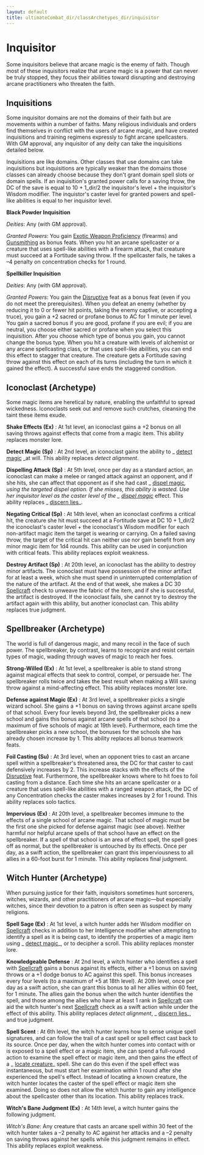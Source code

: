 ```yaml
---
layout: default
title: ultimateCombat_dir/classArchetypes_dir/inquisitor
---
```

# Inquisitor

Some inquisitors believe that arcane magic is the enemy of faith. Though most of these inquisitors realize that arcane magic is a power that can never be truly stopped, they focus their abilities toward disrupting and destroying arcane practitioners who threaten the faith.

## Inquisitions

Some inquisitor domains are not the domains of their faith but are movements within a number of faiths. Many religious individuals and orders find themselves in conflict with the users of arcane magic, and have created inquisitions and training regimens expressly to fight arcane spellcasters. With GM approval, any inquisitor of any deity can take the inquisitions detailed below.

Inquisitions are like domains. Other classes that use domains can take inquisitions but inquisitions are typically weaker than the domains those classes can already choose because they don't grant domain spell slots or domain spells. If an inquisition's granted power calls for a saving throw, the DC of the save is equal to 10 + 1_dir/2 the inquisitor's level + the inquisitor's Wisdom modifier. The inquistor's caster level for granted powers and spell-like abilities is equal to her inquisitor level.

**Black Powder Inquisition**

_Deities_: Any (with GM approval).

  
  

_Granted Powers_: You gain [Exotic Weapon Proficiency](feats#_exotic-weapon-proficiency) (firearms) and [Gunsmithing](../ultimateCombatFeats#_gunsmithing) as bonus feats. When you hit an arcane spellcaster or a creature that uses spell-like abilities with a firearm attack, that creature must succeed at a Fortitude saving throw. If the spellcaster fails, he takes a –4 penalty on concentration checks for 1 round.

**Spellkiller Inquisition**

_Deities_: Any (with GM approval).

  
  

_Granted Powers_: You gain the [Disruptive](feats#_disruptive) feat as a bonus feat (even if you do not meet the prerequisites). When you defeat an enemy (whether by reducing it to 0 or fewer hit points, taking the enemy captive, or accepting a truce), you gain a +2 sacred or profane bonus to AC for 1 minute per level. You gain a sacred bonus if you are good, profane if you are evil; if you are neutral, you choose either sacred or profane when you select this inquisition. After you choose which type of bonus you gain, you cannot change the bonus type. When you hit a creature with levels of alchemist or any arcane spellcasting class, or that uses spell-like abilities, you can end this effect to stagger that creature. The creature gets a Fortitude saving throw against this effect on each of its turns (including the turn in which it gained the effect). A successful save ends the staggered condition.

## Iconoclast (Archetype)

Some magic items are heretical by nature, enabling the unfaithful to spread wickedness. Iconoclasts seek out and remove such crutches, cleansing the taint these items exude.

**Shake Effects (Ex)** : At 1st level, an iconoclast gains a +2 bonus on all saving throws against effects that come from a magic item. This ability replaces monster lore.

**Detect Magic (Sp)** : At 2nd level, an iconoclast gains the ability to _ [detect magic](spells_dir/detectMagic#_detect-magic) _at will. This ability replaces _detect alignment_.

**Dispelling Attack (Sp)** : At 5th level, once per day as a standard action, an iconoclast can make a melee or ranged attack against an opponent, and if she hits, she can affect that opponent as if she had cast _ [dispel magic](spells_dir/dispelMagic#_dispel-magic)_, using the targeted dispel option. If she misses, this ability is wasted. Use her inquisitor level as the caster level of the _ [dispel magic](spells_dir/dispelMagic#_dispel-magic)_ effect. This ability replaces _ [discern lies](spells_dir/discernLies#_discern-lies)_.

**Negating Critical (Sp)** : At 14th level, when an iconoclast confirms a critical hit, the creature she hit must succeed at a Fortitude save at DC 10 + 1_dir/2 the iconoclast's caster level + the iconoclast's Wisdom modifier for each non-artifact magic item the target is wearing or carrying. On a failed saving throw, the target of the critical hit can neither use nor gain benefit from any minor magic item for 1d4 rounds. This ability can be used in conjunction with critical feats. This ability replaces exploit weakness.

**Destroy Artifact (Sp)** : At 20th level, an iconoclast has the ability to destroy minor artifacts. The iconoclast must have possession of the minor artifact for at least a week, which she must spend in uninterrupted contemplation of the nature of the artifact. At the end of that week, she makes a DC 30 [Spellcraft](skills_dir/spellcraft#_spellcraft) check to unweave the fabric of the item, and if she is successful, the artifact is destroyed. If the iconoclast fails, she cannot try to destroy the artifact again with this ability, but another iconoclast can. This ability replaces true judgment.

## Spellbreaker (Archetype)

The world is full of dangerous magic, and many recoil in the face of such power. The spellbreaker, by contrast, learns to recognize and resist certain types of magic, wading through waves of magic to reach her foes.

**Strong-Willed (Ex)** : At 1st level, a spellbreaker is able to stand strong against magical effects that seek to control, compel, or persuade her. The spellbreaker rolls twice and takes the best result when making a Will saving throw against a mind-affecting effect. This ability replaces monster lore.

**Defense against Magic (Ex)** : At 3rd level, a spellbreaker picks a single wizard school. She gains a +1 bonus on saving throws against arcane spells of that school. Every four levels beyond 3rd, the spellbreaker picks a new school and gains this bonus against arcane spells of that school (to a maximum of five schools of magic at 19th level). Furthermore, each time the spellbreaker picks a new school, the bonuses for the schools she has already chosen increase by 1. This ability replaces all bonus teamwork feats.

**Foil Casting (Su)** : At 3rd level, when an opponent tries to cast an arcane spell within a spellbreaker's threatened area, the DC for that caster to cast defensively increases by 2. This increase stacks with the effects of the [Disruptive](feats#_disruptive) feat. Furthermore, the spellbreaker knows where to hit foes to foil casting from a distance. Each time she hits an arcane spellcaster or a creature that uses spell-like abilities with a ranged weapon attack, the DC of any Concentration checks the caster makes increases by 2 for 1 round. This ability replaces solo tactics.

**Impervious (Ex)** : At 20th level, a spellbreaker becomes immune to the effects of a single school of arcane magic. That school of magic must be the first one she picked for defense against magic (see above). Neither harmful nor helpful arcane spells of that school have an effect on the spellbreaker. If a spell of that school is an area of effect spell, the spell goes off as normal, but the spellbreaker is untouched by its effects. Once per day, as a swift action, the spellbreaker can grant this imperviousness to all allies in a 60-foot burst for 1 minute. This ability replaces final judgment.

## Witch Hunter (Archetype)

When pursuing justice for their faith, inquisitors sometimes hunt sorcerers, witches, wizards, and other practitioners of arcane magic—but especially witches, since their devotion to a patron is often seen as suspect by many religions.

**Spell Sage (Ex)** : At 1st level, a witch hunter adds her Wisdom modifier on [Spellcraft](skills_dir/spellcraft#_spellcraft) checks in addition to her Intelligence modifier when attempting to identify a spell as it is being cast, to identify the properties of a magic item using _ [detect magic](spells_dir/detectMagic#_detect-magic)_, or to decipher a scroll. This ability replaces monster lore.

**Knowledgeable Defense** : At 2nd level, a witch hunter who identifies a spell with [Spellcraft](skills_dir/spellcraft#_spellcraft) gains a bonus against its effects, either a +1 bonus on saving throws or a +1 dodge bonus to AC against this spell. This bonus increases every four levels (to a maximum of +5 at 18th level). At 20th level, once per day as a swift action, she can grant this bonus to all her allies within 60 feet, for 1 minute. The allies gain the bonus when the witch hunter identifies the spell, and those among the allies who have at least 1 rank in [Spellcraft](skills_dir/spellcraft#_spellcraft) can aid the witch hunter's next [Spellcraft](skills_dir/spellcraft#_spellcraft) check as a swift action while under the effect of this ability. This ability replaces _detect alignment_, _ [discern lies](spells_dir/discernLies#_discern-lies)_, and true judgment.

**Spell Scent** : At 6th level, the witch hunter learns how to sense unique spell signatures, and can follow the trail of a cast spell or spell effect cast back to its source. Once per day, when the witch hunter comes into contact with or is exposed to a spell effect or a magic item, she can spend a full-round action to examine the spell effect or magic item, and then gains the effect of a _ [locate creature](spells_dir/locateCreature#_locate-creature)_ spell. She can do this even if the spell effect was instantaneous, but must start her examination within 1 round after she experienced the spell's effect. Instead of locating a known creature, the witch hunter locates the caster of the spell effect or magic item she examined. Doing so does not allow the witch hunter to gain any intelligence about the spellcaster other than its location. This ability replaces track.

**Witch's Bane Judgment (Ex)** : At 14th level, a witch hunter gains the following judgment.

_Witch's Bane_: Any creature that casts an arcane spell within 30 feet of the witch hunter takes a –2 penalty to AC against her attacks and a –2 penalty on saving throws against her spells while this judgment remains in effect. This ability replaces exploit weakness.

